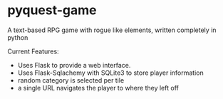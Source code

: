 # pyquest-game
A text-based RPG game with rogue like elements, written completely in python


Current Features:
- Uses Flask to provide a web interface.
- Uses Flask-Sqlachemy with SQLite3 to store player information
- random category is selected per tile
- a single URL navigates the player to where they left off
